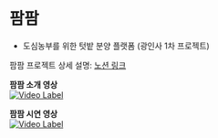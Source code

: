 # 팜팜 
- 도심농부를 위한 텃밭 분양 플랫폼 (광인사 1차 프로젝트)

팜팜 프로젝트 상세 설명: 
<a className='pjContent' href='https://hellosori.notion.site/4dd1ce5f2f684bf9adf2cb49d631c81b' target='_blank' rel='noopener noreferrer'>노션 링크</a>

**팜팜 소개 영상**  
[![Video Label](https://img.youtube.com/vi/2ZGiNXSUUps/0.jpg)](https://www.youtube.com/embed/2ZGiNXSUUps)

**팜팜 시연 영상**  
[![Video Label](https://img.youtube.com/vi/HNtmMcy6rKk/0.jpg)](https://www.youtube.com/embed/HNtmMcy6rKk)

